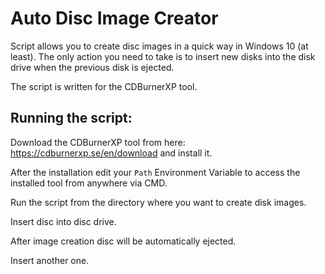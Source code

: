 # Auto Disc Image Creator
Script allows you to create disc images in a quick way in Windows 10 (at least). The only action you need to take is to insert new disks into the disk drive when the previous disk is ejected.

The script is written for the CDBurnerXP tool.

## Running the script:
Download the CDBurnerXP tool from here: https://cdburnerxp.se/en/download and install it.

After the installation edit your `Path` Environment Variable to access the installed tool from anywhere via CMD.

Run the script from the directory where you want to create disk images.

Insert disc into disc drive.

After image creation disc will be automatically ejected.

Insert another one.
